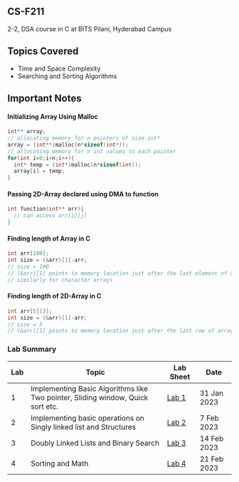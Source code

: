 ## CS-F211
2-2, DSA course in C at BITS Pilani, Hyderabad Campus

## Topics Covered
  - Time and Space Complexity
  - Searching and Sorting Algorithms

## Important Notes

#### Initializing Array Using Malloc
```c
int** array;
// allocating memory for n pointers of size int*
array = (int**)malloc(n*sizeof(int*));
// allocating memory for n int values to each pointer
for(int i=0;i<n;i++){
  int* temp = (int*)malloc(n*sizeof(int));
  array[i] = temp;
}
```
#### Passing 2D-Array declared using DMA to function

```c
int function(int** arr){
  // can access arr[i][j]
}
```
#### Finding length of Array in C
```c
int arr[100];
int size = (&arr)[1]-arr;
// size = 100
// (&arr)[1] points to memory location just after the last element of array and arr points to base index of array
// similarly for character arrays
```
#### Finding length of 2D-Array in C
```c
int arr[5][3];
int size = (&arr)[1]-arr;
// size = 5
// (&arr)[1] points to memory location just after the last row of array and arr points to base index of array
```

### Lab Summary

| Lab | Topic | Lab Sheet | Date |
| ------------- | ------------- | --- | -- |
| 1  | Implementing Basic Algorithms like Two pointer, Sliding window, Quick sort etc. | [Lab 1](https://github.com/pavas23/CS-F211/blob/main/Labs/Lab01/LabSheet1.pdf) | 31 Jan 2023 |
| 2  | Implementing basic operations on Singly linked list and Structures | [Lab 2](https://github.com/pavas23/CS-F211/blob/main/Labs/Lab02/LabSheet2.pdf) | 7 Feb 2023 |
| 3  | Doubly Linked Lists and Binary Search | [Lab 3](https://github.com/pavas23/CS-F211/blob/main/Labs/Lab03/LabSheet3.pdf) | 14 Feb 2023 |
| 4  |Sorting and Math | [Lab 4](https://github.com/pavas23/CS-F211/blob/main/Labs/Lab04/LabSheet4.pdf) | 21 Feb 2023 |
